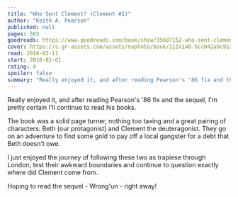 ```yaml
---
title: "Who Sent Clement? (Clement #1)"
author: "Keith A. Pearson"
published: null
pages: 503
goodreads: https://www.goodreads.com/book/show/35607152-who-sent-clement
cover: https://s.gr-assets.com/assets/nophoto/book/111x148-bcc042a9c91a29c1d680899eff700a03.png
read: 2018-02-11
start: 2018-02-01
rating: 4
spoiler: false
summary: "Really enjoyed it, and after reading Pearson's '86 fix and the sequel, I'm pretty certain I'll continue to read his books."
---
```


Really enjoyed it, and after reading Pearson's '86 fix and the sequel, I'm pretty certain I'll continue to read his books.  
  
The book was a solid page turner, nothing too taxing and a great pairing of characters: Beth (our protagonist) and Clement the deuteragonist. They go on an adventure to find some gold to pay off a local gangster for a debt that Beth doesn't owe.  
  
I just enjoyed the journey of following these two as trapiese through London, test their awkward boundaries and continue to question exactly where did Clement come from.  
  
Hoping to read the sequel - Wrong'un - right away!